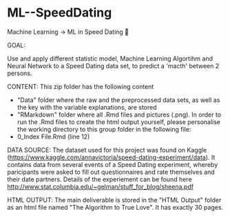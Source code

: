 # ML--SpeedDating
Machine Learning -> ML in Speed Dating 💏

GOAL:

Use and apply different statistic model, Machine Learning Algortihm and Neural Network to a Speed Dating data set, to predict a 'macth' between 2 persons.

CONTENT: This zip folder has the following content

- "Data" folder where the raw and the preprocessed data sets, as well as the key with the variable explanations, are stored
- "RMarkdown" folder where all .Rmd files and pictures (.png). In order to run the .Rmd files to create the html output yourself, please personalise the working directory to this group folder in the following file:
- 0_Index File.Rmd (line 12)

DATA SOURCE: The dataset used for this project was found on Kaggle (https://www.kaggle.com/annavictoria/speed-dating-experiment/data). It contains data from several events of a Speed Dating experiment, whereby paricipants were asked to fill out questionnaires and rate themselves and their date partners. Details of the experiement can be found here http://www.stat.columbia.edu/~gelman/stuff_for_blog/sheena.pdf

HTML OUTPUT: The main deliverable is stored in the "HTML Output" folder as an html file named "The Algorithm to True Love". It has exactly 30 pages.
